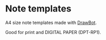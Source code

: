 # Note templates

A4 size note templates made with [DrawBot](https://www.drawbot.com/).

Good for print and DIGITAL PAPER (DPT-RP1).
